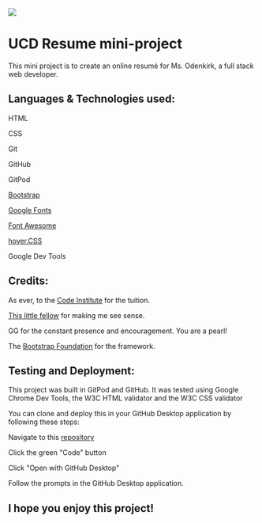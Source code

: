 <img src="https://codeinstitute.s3.amazonaws.com/fullstack/ci_logo_small.png" style="margin: 0;">

# UCD Resume mini-project

This mini project is to create an online resumé for Ms. Odenkirk, a full stack web developer.

## Languages & Technologies used:

HTML

CSS

Git 

GitHub 

GitPod 

[Bootstrap](https://getbootstrap.com/)

[Google Fonts](https://fonts.google.com/)

[Font Awesome](https://fontawesome.com/)

[hover.CSS](https://ianlunn.github.io/Hover/)

Google Dev Tools 

## Credits:

As ever, to the [Code Institute](https://codeinstitute.net) for the tuition.

[This little fellow](https://www.sciencephoto.com/media/1008843/view/colorectal-cancer-cell-sem) for making me see sense.

GG for the constant presence and encouragement. You are a pearl!

The [Bootstrap Foundation](https://getbootstrap.com/) for the framework.

## Testing and Deployment:

This project was built in GitPod and GitHub. It was tested using Google Chrome Dev Tools, the W3C HTML validator and the W3C CSS validator

You can clone and deploy this in your GitHub Desktop application by following these steps:

Navigate to this [repository](https://github.com/Justin-Sawyer/ucd-resume)

Click the green "Code" button

Click "Open with GitHub Desktop"

Follow the prompts in the GitHub Desktop application.

## I hope you enjoy this project!